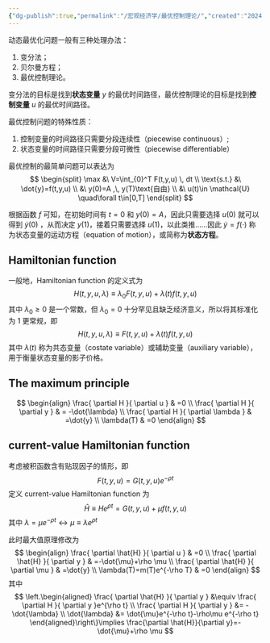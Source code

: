 ```yaml
---
{"dg-publish":true,"permalink":"/宏观经济学/最优控制理论/","created":"2024-10-12T10:25:20.000+08:00","updated":"2025-09-02T11:10:19.870+08:00"}
---
```


动态最优化问题一般有三种处理办法：
1. 变分法；
2. 贝尔曼方程；
3. 最优控制理论。

变分法的目标是找到**状态变量** $y$ 的最优时间路径，最优控制理论的目标是找到**控制变量** $u$ 的最优时间路径。

最优控制问题的特殊性质：
1. 控制变量的时间路径只需要分段连续性（piecewise continuous）;
2. 状态变量的时间路径只需要分段可微性（piecewise differentiable）

最优控制的最简单问题可以表达为
$$
\begin{split}
\max &\ V=\int_{0}^T F(t,y,u) \, dt  \\
\text{s.t.} &\ \dot{y}=f(t,y,u) \\
&\ y(0)=A ,\, y(T)\text{自由} \\
&\ u(t)\in \mathcal{U} \quad\forall t\in[0,T]
\end{split}
$$

根据函数 $f$ 可知，在初始时间有 $t=0$ 和 $y(0)=A$，因此只需要选择 $u(0)$ 就可以得到 $\dot{y}(0)$ ，从而决定 $y(1)$，接着只需要选择 $u(1)$，以此类推……因此 $\dot{y}=f(\cdot)$ 称为状态变量的运动方程（equation of motion），或简称为**状态方程**。

## Hamiltonian function

一般地，Hamiltonian function 的定义式为
$$
H(t,y,u,\lambda)\equiv \lambda_{0}F(t,y,u)+\lambda(t) f(t,y,u)
$$
其中 $\lambda_{0}\geq 0$ 是一个常数，但 $\lambda_{0}=0$ 十分罕见且缺乏经济意义，所以将其标准化为 1 更常规，即
$$
H(t,y,u,\lambda)\equiv F(t,y,u)+\lambda(t) f(t,y,u)
$$
其中 $\lambda(t)$ 称为共态变量（costate variable）或辅助变量（auxiliary variable），用于衡量状态变量的影子价格。

## The maximum principle

$$
\begin{align}
\frac{ \partial H }{ \partial u } & =0 \\
\frac{ \partial H }{ \partial y } & = -\dot{\lambda} \\
\frac{ \partial H }{ \partial \lambda } & =\dot{y} \\
\lambda(T) & =0
\end{align}
$$

## current-value Hamiltonian function

考虑被积函数含有贴现因子的情形，即
$$
F(t,y,u)=G(t,y,u)e^{-\rho t}
$$
定义 current-value Hamiltonian function 为
$$
\hat{H}\equiv He^{\rho t}=G(t,y,u)+\mu f(t,y,u)
$$
其中 $\lambda=\mu e^{-\rho t}\leftrightarrow \mu\equiv\lambda e^{\rho t}$ 

此时最大值原理修改为
$$
\begin{align} 
\frac{ \partial \hat{H} }{ \partial u }  & =0 \\
\frac{ \partial \hat{H} }{ \partial y } & =-\dot{\mu}+\rho \mu  \\
\frac{ \partial \hat{H} }{ \partial \mu } & =\dot{y}  \\
\lambda(T)=m(T)e^{-\rho T} & =0
\end{align}
$$
其中
$$
\left.\begin{aligned}
\frac{ \partial \hat{H} }{ \partial y } &\equiv \frac{ \partial H }{ \partial y }e^{\rho t}  \\
\frac{ \partial H }{ \partial y } &= -\dot{\lambda} \\
\dot{\lambda} &= \dot{\mu}e^{-\rho t}-\rho\mu e^{-\rho t}
\end{aligned}\right\}\implies \frac{\partial \hat{H}}{\partial y}=-\dot{\mu}+\rho \mu
$$


